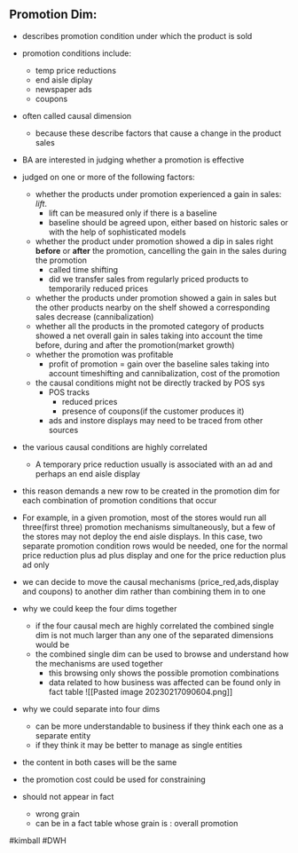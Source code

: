 ## Promotion Dim:
- describes promotion condition under which the product is sold
- promotion conditions include:
	- temp price reductions
	- end aisle diplay
	- newspaper ads
	- coupons
- often called causal dimension
	- because these describe factors that cause a change in the product sales
- BA are interested in judging whether a promotion is effective
- judged on one or more of the following factors:
	- whether the products under promotion experienced a gain in sales: *lift*.
		- lift can be measured only if there is a baseline
		- baseline should be agreed upon, either based on historic sales or with the help of sophisticated models
	- whether the product under promotion showed a dip in sales right **before** or **after** the promotion, cancelling the gain in the sales during the promotion
		- called time shifting
		- did we transfer sales from regularly priced products to temporarily reduced prices
	- whether the products under promotion showed a gain in sales but the other products nearby on the shelf showed a corresponding sales decrease (cannibalization)
	- whether all the products in the promoted category of products showed a net overall gain in sales taking into account the time before, during and after the promotion(market growth)
	- whether the promotion was profitable
		- profit of promotion = gain over the baseline sales taking into account timeshifting and cannibalization, cost of the promotion
	- the causal conditions might not be directly tracked by POS sys
		- POS tracks
			- reduced prices
			- presence of coupons(if the customer produces it)
		- ads and instore displays may need to be traced from other sources
- the various causal conditions are highly correlated
	- A temporary price reduction usually is associated with an ad and perhaps an end aisle display
- this reason demands a new row to be created in the promotion dim for each combination of promotion conditions that occur
- For example, in a given promotion, most of the stores would run all three(first three) promotion mechanisms simultaneously, but a few of the stores may not deploy the end aisle displays. In this case, two separate promotion condition rows would be needed, one for the normal price reduction plus ad plus display and one for the price reduction plus ad only
- we can decide to move the causal mechanisms (price_red,ads,display and coupons) to another dim rather than combining them in to one
- why we could keep the four dims together
	- if the four causal mech are highly correlated the combined single dim is not much larger than any one of the separated dimensions would be
	- the combined single dim can be used to browse and understand how the mechanisms are used together
		- this browsing only shows the possible promotion combinations
		- data related to how business was affected can be found only in fact table
![[Pasted image 20230217090604.png]]

- why we could separate into four dims
	- can be more understandable to business if they think each one as a separate entity
	- if they think it may be better to manage as single entities
- the content in both cases will be the same
- the promotion cost could be used for constraining
- should not appear in fact
	- wrong grain
	- can be in a fact table whose grain is : overall promotion


#kimball #DWH